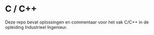 # C / C++
Deze repo bevat oplossingen en commentaar voor het vak C/C++ in de opleiding Industrieel Ingenieur.